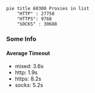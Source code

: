 
```mermaid
pie title 60300 Proxies in list
    "HTTP" : 27758
    "HTTPS": 9768
    "SOCKS" : 30688
```

### Some Info
#### Average Timeout

- mixed: 3.6s
- http: 1.9s
- https: 8.2s
- socks: 5.2s